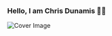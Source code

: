 ### Hello, I am Chris Dunamis 👋🏾

![Cover Image](./miscs/Anime%20Silhouette%20Starfall%20Landscape.jpg)
